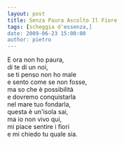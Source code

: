 ```yaml
---
layout: post
title: Senza Paura Ascolto Il Fiore
tags: [scheggia d'essenza,]
date: 2009-06-23 15:00:00
author: pietro
---
```

E ora non ho paura,<br/>di te di un noi,<br/>se ti penso non ho male<br/>e sento come se non fosse,<br/>ma so che è possibilità<br/>e dovremo conquistarla<br/>nel mare tuo fondarla,<br/>questa è un'isola sai,<br/>ma io non vivo qui,<br/>mi piace sentire i fiori<br/>e mi chiedo tu quale sia.
